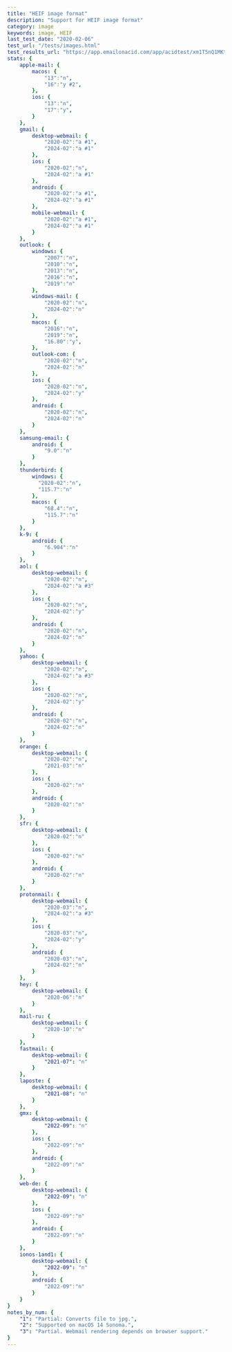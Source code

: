 ```yaml
---
title: "HEIF image format"
description: "Support for HEIF image format"
category: image
keywords: image, HEIF
last_test_date: "2020-02-06"
test_url: "/tests/images.html"
test_results_url: "https://app.emailonacid.com/app/acidtest/xm1T5nQ1MKtHpVSJidhagmt3Z53CjqbkMhorlvuM0Gz57/list"
stats: {
    apple-mail: {
        macos: {
            "13":"n",
            "16":"y #2",
        },
        ios: {
            "13":"n",
            "17":"y",
        }
    },
    gmail: {
        desktop-webmail: {
            "2020-02":"a #1",
			"2024-02":"a #1"
        },
        ios: {
            "2020-02":"n",
			"2024-02":"a #1"
        },
        android: {
            "2020-02":"a #1",
			"2024-02":"a #1"
        },
        mobile-webmail: {
            "2020-02":"a #1",
			"2024-02":"a #1"
        }
    },
    outlook: {
        windows: {
            "2007":"n",
            "2010":"n",
            "2013":"n",
            "2016":"n",
            "2019":"n"
        },
        windows-mail: {
            "2020-02":"n",
			"2024-02":"n"
        },
        macos: {
            "2016":"n",
            "2019":"n",
            "16.80":"y",
        },
        outlook-com: {
            "2020-02":"n",
            "2024-02":"n"
        },
        ios: {
            "2020-02":"n",
			"2024-02":"y"
        },
        android: {
            "2020-02":"n",
			"2024-02":"n"
        }
    },
    samsung-email: {
        android: {
            "9.0":"n"
        }
    },
    thunderbird: {
        windows: {
          "2020-02":"n",
		  "115.7":"n"
        },
        macos: {
            "68.4":"n",
			"115.7":"n"
        }
    },
    k-9: {
		android: {
			"6.904":"n"
		}
  	},
    aol: {
        desktop-webmail: {
            "2020-02":"n",
			"2024-02":"a #3"
        },
        ios: {
            "2020-02":"n",
			"2024-02":"y"
        },
        android: {
            "2020-02":"n",
			"2024-02":"n"
        }
    },
    yahoo: {
        desktop-webmail: {
            "2020-02":"n",
			"2024-02":"a #3"
        },
        ios: {
            "2020-02":"n",
			"2024-02":"y"
        },
        android: {
            "2020-02":"n",
			"2024-02":"n"
        }
    },
    orange: {
        desktop-webmail: {
            "2020-02":"n",
            "2021-03":"n"
        },
        ios: {
            "2020-02":"n"
        },
        android: {
            "2020-02":"n"
        }
    },
    sfr: {
        desktop-webmail: {
            "2020-02":"n"
        },
        ios: {
            "2020-02":"n"
        },
        android: {
            "2020-02":"n"
        }
    },
    protonmail: {
        desktop-webmail: {
            "2020-03":"n",
			"2024-02":"a #3"
        },
        ios: {
            "2020-03":"n",
			"2024-02":"y"
        },
        android: {
            "2020-03":"n",
			"2024-02":"n"
        }
    },
    hey: {
        desktop-webmail: {
            "2020-06":"n"
        }
    },
    mail-ru: {
        desktop-webmail: {
            "2020-10":"n"
        }
    },
    fastmail: {
        desktop-webmail: {
            "2021-07": "n"
        }
    },
    laposte: {
        desktop-webmail: {
            "2021-08": "n"
        }
    },
    gmx: {
        desktop-webmail: {
            "2022-09": "n"
        },
        ios: {
            "2022-09":"n"
        },
        android: {
            "2022-09":"n"
        }
    },
    web-de: {
        desktop-webmail: {
            "2022-09": "n"
        },
        ios: {
            "2022-09":"n"
        },
        android: {
            "2022-09":"n"
        }
    },
    ionos-1and1: {
        desktop-webmail: {
            "2022-09": "n"
        },
        android: {
            "2022-09":"n"
        }
    }
}
notes_by_num: {
    "1": "Partial: Converts file to jpg.",
    "2": "Supported on macOS 14 Sonoma.",
	"3": "Partial. Webmail rendering depends on browser support."
}
---
```

